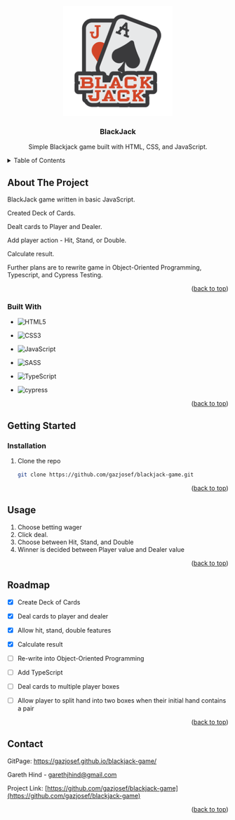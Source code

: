 <!-- Improved compatibility of back to top link: See: https://github.com/othneildrew/Best-README-Template/pull/73 -->
<a name="readme-top"></a>
<!--
*** Thanks for checking out the Best-README-Template. If you have a suggestion
*** that would make this better, please fork the repo and create a pull request
*** or simply open an issue with the tag "enhancement".
*** Don't forget to give the project a star!
*** Thanks again! Now go create something AMAZING! :D
-->




<!-- PROJECT LOGO -->
<br />
<div align="center">
  <a href="https://github.com/gazjosef/blackjack-game">
    <img src="img/pngegg.png" alt="Logo" width="250" height="250">
  </a>

<h3 align="center">BlackJack</h3>

  <p align="center">
Simple Blackjack game built with HTML, CSS, and JavaScript.
    <br />
  </p>
</div>



<!-- TABLE OF CONTENTS -->
<details>
  <summary>Table of Contents</summary>
  <ol>
    <li>
      <a href="#about-the-project">About The Project</a>
      <ul>
        <li><a href="#built-with">Built With</a></li>
      </ul>
    </li>
    <li>
      <a href="#getting-started">Getting Started</a>
      <ul>
        <li><a href="#installation">Installation</a></li>
      </ul>
    </li>
    <li><a href="#usage">Usage</a></li>
    <li><a href="#roadmap">Roadmap</a></li>
    <li><a href="#contact">Contact</a></li>
  </ol>
</details>


<!-- ABOUT THE PROJECT -->
## About The Project

BlackJack game written in basic JavaScript.

Created Deck of Cards.

Dealt cards to Player and Dealer.

Add player action - Hit, Stand, or Double.

Calculate result.

Further plans are to rewrite game in Object-Oriented Programming, Typescript, and Cypress Testing.

<p align="right">(<a href="#readme-top">back to top</a>)</p>

### Built With

* ![HTML5](https://img.shields.io/badge/html5-%23E34F26.svg?style=for-the-badge&logo=html5&logoColor=white)
* ![CSS3](https://img.shields.io/badge/css3-%231572B6.svg?style=for-the-badge&logo=css3&logoColor=white)
* ![JavaScript](https://img.shields.io/badge/javascript-%23323330.svg?style=for-the-badge&logo=javascript&logoColor=%23F7DF1E)
* ![SASS](https://img.shields.io/badge/SASS-hotpink.svg?style=for-the-badge&logo=SASS&logoColor=white)

* ![TypeScript](https://img.shields.io/badge/typescript-%23007ACC.svg?style=for-the-badge&logo=typescript&logoColor=white)
* ![cypress](https://img.shields.io/badge/-cypress-%23E5E5E5?style=for-the-badge&logo=cypress&logoColor=058a5e)

<p align="right">(<a href="#readme-top">back to top</a>)</p>



<!-- GETTING STARTED -->
## Getting Started


### Installation

1. Clone the repo

   ```sh
   git clone https://github.com/gazjosef/blackjack-game.git
   ```

<p align="right">(<a href="#readme-top">back to top</a>)</p>



<!-- USAGE EXAMPLES -->
## Usage

1. Choose betting wager
2. Click deal.
3. Choose between Hit, Stand, and Double
4. Winner is decided between Player value and Dealer value

<p align="right">(<a href="#readme-top">back to top</a>)</p>



<!-- ROADMAP -->
## Roadmap

- [x] Create Deck of Cards
- [x] Deal cards to player and dealer
- [x] Allow hit, stand, double features
- [x] Calculate result
- [ ] Re-write into Object-Oriented Programming
- [ ] Add TypeScript
- [ ] Deal cards to multiple player boxes
- [ ] Allow player to split hand into two boxes when their initial hand contains a pair


<!-- See the [open issues](https://github.com/github_username/repo_name/issues) for a full list of proposed features (and known issues). -->

<p align="right">(<a href="#readme-top">back to top</a>)</p>



<!-- CONTACT -->
## Contact

GitPage: https://gazjosef.github.io/blackjack-game/

Gareth Hind - garethjhind@gmail.com

Project Link: [https://github.com/gazjosef/blackjack-game](https://github.com/gazjosef/blackjack-game)

<p align="right">(<a href="#readme-top">back to top</a>)</p>



